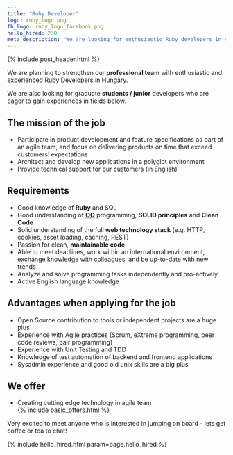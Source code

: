 ```yaml
---
title: "Ruby Developer"
logo: ruby_logo.png
fb_logo: ruby_logo_facebook.png
hello_hired: 230
meta_description: "We are looking for enthusiastic Ruby developers in Hungary. Experienced senior and talented junior professionals are also welcome."
---
```


{% include post_header.html %}

<div class="text-left">
  <p>We are planning to strengthen our <b>professional team</b> with enthusiastic and experienced Ruby Developers in Hungary.</p>
  <p>We are also looking for graduate <b>students / junior</b> developers who are eager to gain experiences in fields below.</p>

  <h2>The mission of the job</h2>
  <ul>
    <li>Participate in product development and feature specifications as part of an agile team, and focus on delivering products on time that exceed customers’ expectations</li>
    <li>Architect and develop new applications in a polyglot environment</li>
    <li>Provide technical support for our customers (in English)</li>
  </ul>
  <h2>Requirements</h2>

  <ul>
    <li>Good knowledge of <b>Ruby</b> and SQL</li>
    <li>Good understanding of <b><abbr title="Object Oriented">OO</b></abbr> programming</b>, <b>SOLID principles</b> and <b>Clean Code</b></li>
    <li>Solid understanding of the full <b>web technology stack</b> (e.g. HTTP, cookies, asset loading, caching, REST)</li>
    <li>Passion for clean, <b>maintainable code</b></li>
    <li>Able to meet deadlines, work within an international environment, exchange knowledge with colleagues, and be up-to-date with new trends</li>
    <li>Analyze and solve programming tasks independently and pro-actively</li>
    <li>Active English language knowledge</li>
  </ul>

  <h2>Advantages when applying for the job</h2>
  <ul>
    <li>Open Source contribution to tools or independent projects are a huge plus</li>
    <li>Experience with Agile practices (Scrum, eXtreme programming, peer code reviews, pair programming)</li>
    <li>Experience with Unit Testing and TDD</li>
    <li>Knowledge of test automation of backend and frontend applications</li>
    <li>Sysadmin experience and good old unix skills are a big plus</li>
  </ul>

  <h2>We offer</h2>
  <ul>
    <li>Creating cutting edge technology in agile team</li>
    {% include basic_offers.html %}
  </ul>

  <p>Very excited to meet anyone who is interested in jumping on board - lets get coffee or tea to chat!</p>
</div>

{% include hello_hired.html param=page.hello_hired %}

